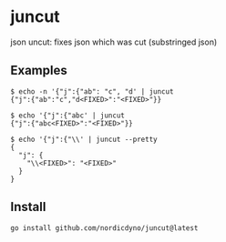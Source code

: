 # juncut

json uncut: fixes json which was cut (substringed json) 

## Examples

    $ echo -n '{"j":{"ab": "c", "d' | juncut
    {"j":{"ab":"c","d<FIXED>":"<FIXED>"}}

    $ echo '{"j":{"abc' | juncut
    {"j":{"abc<FIXED>":"<FIXED>"}}

    $ echo '{"j":{"\\' | juncut --pretty
    {
      "j": {
        "\\<FIXED>": "<FIXED>"
      }
    }
    

## Install

    go install github.com/nordicdyno/juncut@latest
